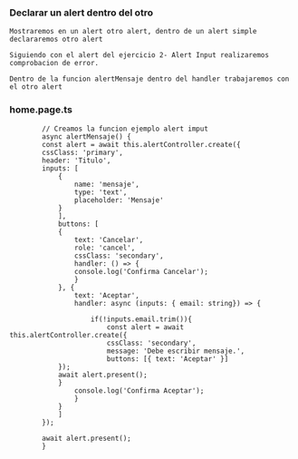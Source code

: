 ### Declarar un alert dentro del otro

    Mostraremos en un alert otro alert, dentro de un alert simple declararemos otro alert

    Siguiendo con el alert del ejercicio 2- Alert Input realizaremos comprobacion de error.

    Dentro de la funcion alertMensaje dentro del handler trabajaremos con el otro alert

### home.page.ts


            // Creamos la funcion ejemplo alert imput
            async alertMensaje() {
            const alert = await this.alertController.create({
            cssClass: 'primary',
            header: 'Titulo',
            inputs: [
                {
                    name: 'mensaje',
                    type: 'text',
                    placeholder: 'Mensaje'
                }
                ],
                buttons: [
                {
                    text: 'Cancelar',
                    role: 'cancel',
                    cssClass: 'secondary',
                    handler: () => {
                    console.log('Confirma Cancelar');
                    }
                }, {
                    text: 'Aceptar',
                    handler: async (inputs: { email: string}) => {

                        if(!inputs.email.trim()){
                            const alert = await this.alertController.create({
                            cssClass: 'secondary',
                            message: 'Debe escribir mensaje.', 
                            buttons: [{ text: 'Aceptar' }] 
                });
                await alert.present();
                }
                    console.log('Confirma Aceptar');
                    }
                }
                ]
            });

            await alert.present();
            }


